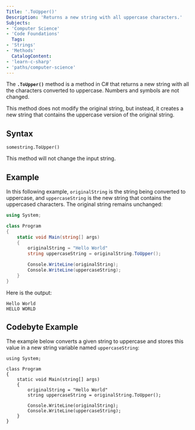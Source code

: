 ```yaml
---
Title: '.ToUpper()'
Description: 'Returns a new string with all uppercase characters.'
Subjects:
- 'Computer Science'
- 'Code Foundations'
  Tags:
- 'Strings'
- 'Methods'
  CatalogContent:
- 'learn-c-sharp'
- 'paths/computer-science'
---
```


The **`.ToUpper()`** method is a method in C# that returns a new string with all the characters converted to uppercase. Numbers and symbols are not changed.

This method does not modify the original string, but instead, it creates a new string that contains the uppercase version of the original string.

## Syntax

```pseudo
somestring.ToUpper()
```

This method will not change the input string.


## Example

In this following example, `originalString` is the string being converted to uppercase, and `uppercaseString` is the new string that contains the uppercased characters. The original string remains unchanged:

```cs
using System;

class Program
{
    static void Main(string[] args)
    {
        originalString = "Hello World"
        string uppercaseString = originalString.ToUpper();

        Console.WriteLine(originalString);
        Console.WriteLine(uppercaseString);
    }
}
```

Here is the output:

```shell
Hello World
HELLO WORLD
```

## Codebyte Example

The example below converts a given string to uppercase and stores this value in a new string variable named `uppercaseString`:

```codebyte/csharp
using System;

class Program
{
    static void Main(string[] args)
    {
        originalString = "Hello World"
        string uppercaseString = originalString.ToUpper();

        Console.WriteLine(originalString);
        Console.WriteLine(uppercaseString);
    }
}
```